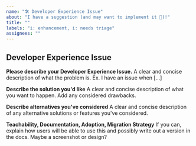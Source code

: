 ```yaml
---
name: "🛠️ Developer Experience Issue"
about: "I have a suggestion (and may want to implement it 🤔)!"
title: ""
labels: "i: enhancement, i: needs triage"
assignees: ""
---
```


## Developer Experience Issue

**Please describe your Developer Experience Issue.**
A clear and concise description of what the problem is. Ex. I have an issue when [...]

**Describe the solution you'd like**
A clear and concise description of what you want to happen. Add any considered drawbacks.

**Describe alternatives you've considered**
A clear and concise description of any alternative solutions or features you've considered.

**Teachability, Documentation, Adoption, Migration Strategy**
If you can, explain how users will be able to use this and possibly write out a version in the docs.
Maybe a screenshot or design?
